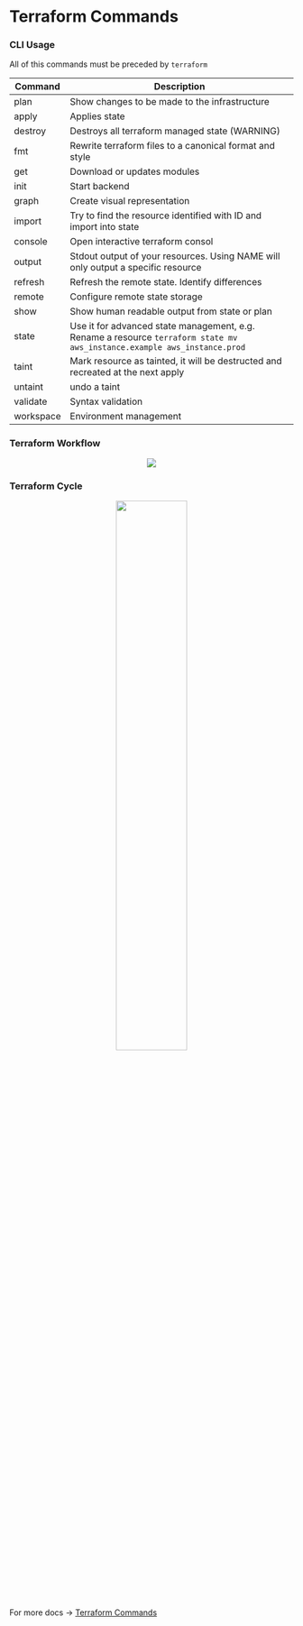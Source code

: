 # Terraform Commands
### CLI Usage

All of this commands must be preceded by `terraform`

| Command  | Description                                                                                                              |
|----------|--------------------------------------------------------------------------------------------------------------------------|
| plan     | Show changes to be made to the infrastructure                                                                            |
| apply    | Applies state                                                                                                            |
| destroy  | Destroys all terraform managed state (WARNING)                                                                           |
| fmt      | Rewrite terraform files to a canonical format and style                                                                  |
| get      | Download or updates modules                                                                                              |
| init     | Start backend                                                                                                            |
| graph    | Create visual representation                                                                                             |
| import   | Try to find the resource identified with ID and import into state                                                        |
| console  | Open interactive terraform consol                                                                                        |
| output   | Stdout output of your resources. Using NAME will only output a specific resource                                         |
| refresh  | Refresh the remote state. Identify differences                                                                           |
| remote   | Configure remote state storage                                                                                           |
| show     | Show human readable output from state or plan                                                                            |
| state    | Use it for advanced state management, e.g. Rename a resource `terraform state mv aws_instance.example aws_instance.prod` |
| taint    | Mark resource as tainted, it will be destructed and recreated at the next apply                                         |
| untaint  | undo a taint                                                                                                             |
| validate | Syntax validation                                                                                                        |
| workspace| Environment management                                                                                                   |

### Terraform Workflow
<p align="center">
  <image src="images/tf_workflow.png" align="center"/>
</p>


### Terraform Cycle
<p align="center">
  <image src="images/ciclo.png" align="center" width="50%" height="50%" />
</p>

For more docs &rarr; <a href="https://www.terraform.io/docs/commands/index.html"> Terraform Commands </a>
